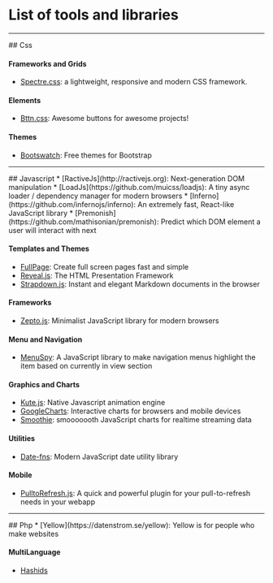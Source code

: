 # List of tools and libraries
<hr>
## Css

#### Frameworks and Grids
* [Spectre.css](https://picturepan2.github.io/spectre/): a lightweight, responsive and modern CSS framework. 

#### Elements
* [Bttn.css](https://bttn.surge.sh/): Awesome buttons for awesome projects!

#### Themes
* [Bootswatch](http://bootswatch.com/): Free themes for Bootstrap

<hr>
## Javascript
* [RactiveJs](http://ractivejs.org): Next-generation DOM manipulation 
* [LoadJs](https://github.com/muicss/loadjs): A tiny async loader / dependency manager for modern browsers
* [Inferno](https://github.com/infernojs/inferno): An extremely fast, React-like JavaScript library
* [Premonish](https://github.com/mathisonian/premonish): Predict which DOM element a user will interact with next

#### Templates and Themes
* [FullPage](http://alvarotrigo.com/fullPage/): Create full screen pages fast and simple
* [Reveal.js](http://lab.hakim.se/reveal-js/): The HTML Presentation Framework
* [Strapdown.js](http://strapdownjs.com/): Instant and elegant Markdown documents in the browser

#### Frameworks
* [Zepto.js](http://zeptojs.com/): Minimalist JavaScript library for modern browsers

#### Menu and Navigation
* [MenuSpy](https://github.com/lcdsantos/menuspy): A JavaScript library to make navigation menus highlight the item based on currently in view section

#### Graphics and Charts
* [Kute.js](http://thednp.github.io/kute.js): Native Javascript animation engine
* [GoogleCharts](https://developers.google.com/chart/): Interactive charts for browsers and mobile devices
* [Smoothie](http://smoothiecharts.org): smooooooth JavaScript charts for realtime streaming data

#### Utilities
* [Date-fns](https://date-fns.org/): Modern JavaScript date utility library

#### Mobile
* [PulltoRefresh.js](https://www.boxfactura.com/pulltorefresh.js/): A quick and powerful plugin for your pull-to-refresh needs in your webapp

<hr>
## Php
* [Yellow](https://datenstrom.se/yellow): Yellow is for people who make websites

#### MultiLanguage
* [Hashids](http://hashids.org/)
